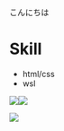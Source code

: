 こんにちは
# Skill
- html/css
- wsl

<img src="https://github-readme-stats.vercel.app/api?username=naoya0117&&show_icons=true" /><img src="https://github-readme-stats.vercel.app/api/top-langs/?username=naoya0117&hide=Vim%20Script&langs_count=10&layout=compact" />

<img src="https://github-profile-trophy.vercel.app/?username=naoya0117" />


